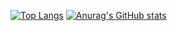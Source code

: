 [![Top Langs](https://github-readme-stats-j4wp33czc-shm11c3.vercel.app/api/top-langs/?username=shm11C3&theme=gruvbox&layout=compact&langs_count=8
)](https://github-readme-stats-j4wp33czc-shm11c3.vercel.app)
[![Anurag's GitHub stats](https://github-readme-stats-j4wp33czc-shm11c3.vercel.app/api?username=shm11C3&theme=gruvbox&layout=compact&count_private=true)](https://github-readme-stats-j4wp33czc-shm11c3.vercel.app)

<!--
**shm11C3/shm11C3** is a ✨ _special_ ✨ repository because its `README.md` (this file) appears on your GitHub profile.

Here are some ideas to get you started:

- 🔭 I’m currently working on ...
- 🌱 I’m currently learning ...
- 👯 I’m looking to collaborate on ...
- 🤔 I’m looking for help with ...
- 💬 Ask me about ...
- 📫 How to reach me: ...
- 😄 Pronouns: ...
- ⚡ Fun fact: ...
-->

